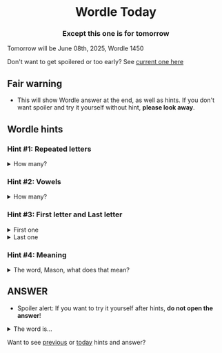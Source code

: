 <h1 align="center">
Wordle Today
</h1>

<h3 align="center">
Except this one is for tomorrow
</h3>

Tomorrow will be June 08th, 2025, Wordle 1450

Don't want to get spoilered or too early? See [current one here](README.md)

## Fair warning
- This will show Wordle answer at the end, as well as hints. If you don't want spoiler and try it yourself without hint, **please look away**.

## Wordle hints

### Hint #1: Repeated letters
<details>
  <summary>How many?</summary>
  1 repeated letters.
</details>

### Hint #2: Vowels
<details>
  <summary>How many?</summary>
  There are 2 vowels. In fact, one of them are repeated. If I count that too, there are 3 vowels.
</details>

### Hint #3: First letter and Last letter
<details>
  <summary>First one</summary>
  Begins with the letter "L"
</details>
<details>
  <summary>Last one</summary>
  Ends with the letter "E"
</details>

### Hint #4: Meaning
<details>
  <summary>The word, Mason, what does that mean?</summary>
  (chiefly dialectal) To gather.
</details>

## ANSWER
- Spoiler alert: If you want to try it yourself after hints, **do not open the answer**!

<details>
  <summary>The word is...</summary>
  LEASE
</details>

Want to see [previous](PREVIOUS.md) or [today](README.md) hints and answer?